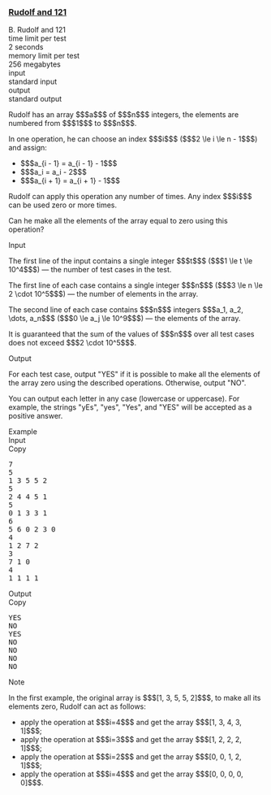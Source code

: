<h3><a href="https://codeforces.com/contest/1941/problem/B" target="_blank" rel="noopener noreferrer">Rudolf and 121</a></h3>

<div class="header"><div class="title">B. Rudolf and 121</div><div class="time-limit"><div class="property-title">time limit per test</div>2 seconds</div><div class="memory-limit"><div class="property-title">memory limit per test</div>256 megabytes</div><div class="input-file input-standard"><div class="property-title">input</div>standard input</div><div class="output-file output-standard"><div class="property-title">output</div>standard output</div></div><div><p>Rudolf has an array $$$a$$$ of $$$n$$$ integers, the elements are numbered from $$$1$$$ to $$$n$$$.</p><p>In one operation, he can choose an index $$$i$$$ ($$$2 \le i \le n - 1$$$) and assign:</p><ul> <li> $$$a_{i - 1} = a_{i - 1} - 1$$$ </li><li> $$$a_i = a_i - 2$$$ </li><li> $$$a_{i + 1} = a_{i + 1} - 1$$$ </li></ul><p>Rudolf can apply this operation any number of times. Any index $$$i$$$ can be used zero or more times.</p><p>Can he make all the elements of the array equal to zero using this operation?</p></div><div class="input-specification"><div class="section-title">Input</div><p>The first line of the input contains a single integer $$$t$$$ ($$$1 \le t \le 10^4$$$) — the number of test cases in the test.</p><p>The first line of each case contains a single integer $$$n$$$ ($$$3 \le n \le 2 \cdot 10^5$$$) — the number of elements in the array.</p><p>The second line of each case contains $$$n$$$ integers $$$a_1, a_2, \dots, a_n$$$ ($$$0 \le a_j \le 10^9$$$) — the elements of the array.</p><p>It is guaranteed that the sum of the values of $$$n$$$ over all test cases does not exceed $$$2 \cdot 10^5$$$.</p></div><div class="output-specification"><div class="section-title">Output</div><p>For each test case, output "<span class="tex-font-style-tt">YES</span>" if it is possible to make all the elements of the array zero using the described operations. Otherwise, output "<span class="tex-font-style-tt">NO</span>".</p><p>You can output each letter in any case (lowercase or uppercase). For example, the strings "<span class="tex-font-style-tt">yEs</span>", "<span class="tex-font-style-tt">yes</span>", "<span class="tex-font-style-tt">Yes</span>", and "<span class="tex-font-style-tt">YES</span>" will be accepted as a positive answer.</p></div><div class="sample-tests"><div class="section-title">Example</div><div class="sample-test"><div class="input"><div class="title">Input<div title="Copy" data-clipboard-target="#id004748626036220579" id="id0003871955153115081" class="input-output-copier">Copy</div></div><pre id="id004748626036220579"><div class="test-example-line test-example-line-even test-example-line-0">7</div><div class="test-example-line test-example-line-odd test-example-line-1">5</div><div class="test-example-line test-example-line-odd test-example-line-1">1 3 5 5 2</div><div class="test-example-line test-example-line-even test-example-line-2">5</div><div class="test-example-line test-example-line-even test-example-line-2">2 4 4 5 1</div><div class="test-example-line test-example-line-odd test-example-line-3">5</div><div class="test-example-line test-example-line-odd test-example-line-3">0 1 3 3 1</div><div class="test-example-line test-example-line-even test-example-line-4">6</div><div class="test-example-line test-example-line-even test-example-line-4">5 6 0 2 3 0</div><div class="test-example-line test-example-line-odd test-example-line-5">4</div><div class="test-example-line test-example-line-odd test-example-line-5">1 2 7 2</div><div class="test-example-line test-example-line-even test-example-line-6">3</div><div class="test-example-line test-example-line-even test-example-line-6">7 1 0</div><div class="test-example-line test-example-line-odd test-example-line-7">4</div><div class="test-example-line test-example-line-odd test-example-line-7">1 1 1 1</div></pre></div><div class="output"><div class="title">Output<div title="Copy" data-clipboard-target="#id0029803541126087274" id="id004191950778294329" class="input-output-copier">Copy</div></div><pre id="id0029803541126087274">YES
NO
YES
NO
NO
NO
NO
</pre></div></div></div><div class="note"><div class="section-title">Note</div><p>In the first example, the original array is $$$[1, 3, 5, 5, 2]$$$, to make all its elements zero, Rudolf can act as follows:</p><ul> <li> apply the operation at $$$i=4$$$ and get the array $$$[1, 3, 4, 3, 1]$$$; </li><li> apply the operation at $$$i=3$$$ and get the array $$$[1, 2, 2, 2, 1]$$$; </li><li> apply the operation at $$$i=2$$$ and get the array $$$[0, 0, 1, 2, 1]$$$; </li><li> apply the operation at $$$i=4$$$ and get the array $$$[0, 0, 0, 0, 0]$$$. </li></ul></div>